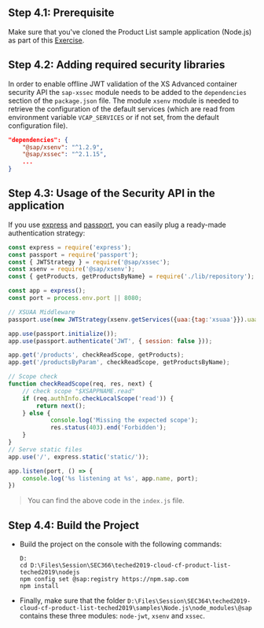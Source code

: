 ## Step 4.1: Prerequisite
Make sure that you've cloned the Product List sample application (Node.js) as part of this [Exercise](/docs/02_clone/README.md).

## Step 4.2: Adding required security libraries

In order to enable offline JWT validation of the XS Advanced container security API the `sap-xssec` module needs to be added to the `dependencies` section of the `package.json` file.
The module `xsenv` module is needed to retrieve the configuration of the default services (which are read from environment variable `VCAP_SERVICES` or if not set, from the default configuration file).

```json
"dependencies": {
    "@sap/xsenv": "^1.2.9",
    "@sap/xssec": "^2.1.15",
    ...
}
```

## Step 4.3: Usage of the Security API in the application

If you use [express](https://www.npmjs.com/package/express) and [passport](https://www.npmjs.com/package/passport), you can easily plug a ready-made authentication strategy:

```js
const express = require('express');
const passport = require('passport');
const { JWTStrategy } = require('@sap/xssec');
const xsenv = require('@sap/xsenv');
const { getProducts, getProductsByName} = require('./lib/repository');

const app = express();
const port = process.env.port || 8080;

// XSUAA Middleware
passport.use(new JWTStrategy(xsenv.getServices({uaa:{tag:'xsuaa'}}).uaa));

app.use(passport.initialize());
app.use(passport.authenticate('JWT', { session: false }));

app.get('/products', checkReadScope, getProducts);
app.get('/productsByParam', checkReadScope, getProductsByName);

// Scope check
function checkReadScope(req, res, next) {
    // check scope "$XSAPPNAME.read"
	if (req.authInfo.checkLocalScope('read')) {
		return next();
	} else {
    		console.log('Missing the expected scope');
    		res.status(403).end('Forbidden');
	}
}
// Serve static files
app.use('/', express.static('static/'));

app.listen(port, () => {
	console.log('%s listening at %s', app.name, port);
})
```
> You can find the above code in the `index.js` file.

## Step 4.4: Build the Project
* Build the project on the console with the following commands:
    ```shell
    D:
    cd D:\Files\Session\SEC366\teched2019-cloud-cf-product-list-teched2019\nodejs
    npm config set @sap:registry https://npm.sap.com
    npm install
    ```
* Finally, make sure that the folder `D:\Files\Session\SEC364\teched2019-cloud-cf-product-list-teched2019\samples\Node.js\node_modules\@sap` contains these three modules: `node-jwt`, `xsenv` and `xssec`. 




